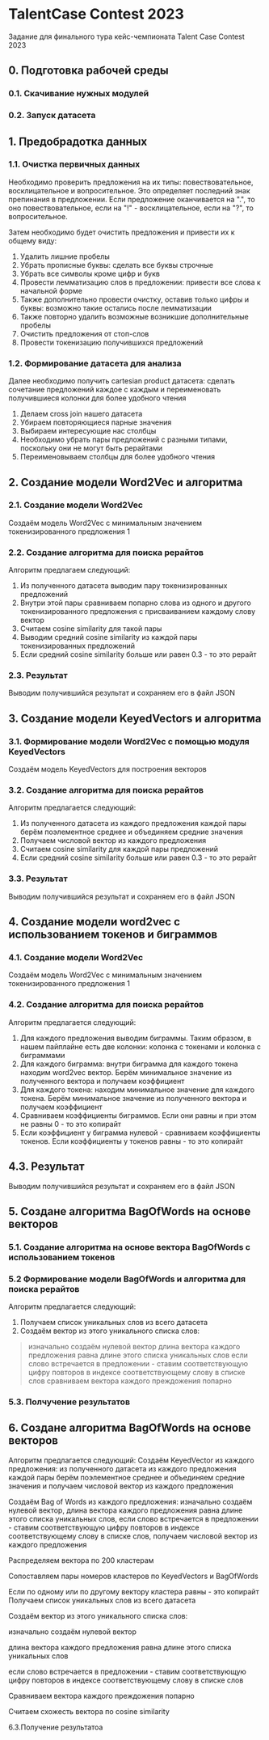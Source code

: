 # TalentCase Contest 2023
Задание для финального тура кейс-чемпионата Talent Case Contest 2023

## 0. Подготовка рабочей среды
### 0.1. Скачивание нужных модулей
### 0.2. Запуск датасета

## 1. Предобрадотка данных

### 1.1. Очистка первичных данных
Необходимо проверить предложения на их типы: повествовательное, восклицательное и вопросительное. Это определяет последний знак препинания в предложении. Если предложение оканчивается на ".", то оно повествовательное, если на "!" - восклицательное, если на "?", то вопросительное.

Затем необходимо будет очистить предложения и привести их к общему виду:

1. Удалить лишние пробелы
2. Убрать прописные буквы: сделать все буквы строчные
3. Убрать все символы кроме цифр и букв
4. Провести лемматизацию слов в предложении: привести все слова к начальной форме
5. Также дополнительно провести очистку, оставив только цифры и буквы: возможно такие остались после лемматизации
6. Также повторно удалить возможные возникшие дополнительные пробелы
7. Очистить предложения от стоп-слов
8. Провести токенизацию получившихся предложений

### 1.2. Формирование датасета для анализа
Далее необходимо получить cartesian product датасета: сделать сочетание предложений каждое с каждым и переименовать получившиеся колонки для более удобного чтения

1. Делаем cross join нашего датасета
2. Убираем повторяющиеся парные значения
3. Выбираем интересующие нас столбцы
4. Необходимо убрать пары предложений с разными типами, поскольку они не могут быть рерайтами
5. Переименовываем столбцы для более удобного чтения

## 2. Создание модели Word2Vec и алгоритма

### 2.1. Создание модели Word2Vec
Создаём модель Word2Vec c минимальным значением токенизированного предложения 1

### 2.2. Создание алгоритма для поиска рерайтов
Алгоритм предлагаем следующий:
1. Из полученного датасета выводим пару токенизированных предложений
2. Внутри этой пары сравниваем попарно слова из одного и другого токенизированного предложения с присваиванием каждому слову вектор
3. Считаем cosine similarity для такой пары
4. Выводим средний cosine similarity из каждой пары токенизированных предложений
5. Если средний cosine similarity больше или равен 0.3 - то это рерайт

### 2.3. Результат
Выводим получившийся результат и сохраняем его в файл JSON

## 3. Создание модели KeyedVectors и алгоритма

### 3.1. Формирование модели Word2Vec с помощью модуля KeyedVectors
Создаём модель KeyedVectors для построения векторов

### 3.2. Создание алгоритма для поиска рерайтов
Алгоритм предлагается следующий:
1. Из полученного датасета из каждого предложения каждой пары берём поэлементное среднее и объединяем средние значения
2. Получаем числовой вектор из каждого предложения
3. Считаем cosine similarity для каждой пары предложений
4. Если средний cosine similarity больше или равен 0.3 - то это рерайт

### 3.3. Результат
Выводим получившийся результат и сохраняем его в файл JSON

## 4. Создание модели word2vec с использованием токенов и биграммов

### 4.1. Создание модели Word2Vec
Создаём модель Word2Vec c минимальным значением токенизированного предложения 1

### 4.2. Создание алгоритма для поиска рерайтов
Алгоритм предлагается следующий:
1. Для каждого предложения выводим биграммы. Таким образом, в нашем пайплайне есть две колонки: колонка с токенами и колонка с биграммами
2. Для каждого биграмма: внутри биграмма для каждого токена находим word2vec вектор. Берём минимальное значение из полученного вектора и получаем коэффициент
3. Для каждого токена: находим минимальное значение для каждого токена. Берём минимальное значение из полученного вектора и получаем коэффициент
4. Сравниваем коэффициенты биграммов. Если они равны и при этом не равны 0 - то это копирайт
5. Если коэффициент у биграмма нулевой - сравниваем коэффициенты токенов. Если коэффициенты у токенов равны - то это копирайт

## 4.3. Результат
Выводим получившийся результат и сохраняем его в файл JSON

## 5. Создане алгоритма BagOfWords на основе векторов
### 5.1. Создание алгоритма на основе вектора BagOfWords с использованием токенов

### 5.2 Формирование модели BagOfWords и алгоритма для поиска рерайтов
Алгоритм предлагается следующий:
1. Получаем список уникальных слов из всего датасета
2. Создаём вектор из этого уникального списка слов:
> изначально создаём нулевой вектор
> длина вектора каждого предложения равна длине этого списка уникальных слов
> если слово встречается в предложении - ставим соответствующую цифру повторов в индексе соответствующему слову в списке слов
> cравниваем вектора каждого преждожения попарно

### 5.3. Полчучение результатов

## 6. Создане алгоритма BagOfWords на основе векторов
Алгоритм предлагается следующий:
Создаём KeyedVector из каждого предложения: из полученного датасета из каждого предложения каждой пары берём поэлементное среднее и объединяем средние значения и получаем числовой вектор из каждого предложения

Создаём Bag of Words из каждого предложения: изначально создаём нулевой вектор, длина вектора каждого предложения равна длине этого списка уникальных слов, если слово встречается в предложении - ставим соответствующую цифру повторов в индексе соответствующему слову в списке слов, получаем числовой вектор из каждого предложения

Распределяем вектора по 200 кластерам

Сопоставляем пары номеров кластеров по KeyedVectors и BagOfWords

Если по одному или по другому вектору кластера равны - это копирайт
Получаем список уникальных слов из всего датасета

Создаём вектор из этого уникального списка слов:

изначально создаём нулевой вектор

длина вектора каждого предложения равна длине этого списка уникальных слов

если слово встречается в предложении - ставим соответствующую цифру повторов в индексе соответствующему слову в списке слов

Cравниваем вектора каждого преждожения попарно

Считаем схожесть вектора по cosine similarity

6.3.Получение результатоа
